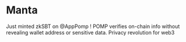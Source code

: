 # Manta
Just minted zkSBT on  @AppPomp  ! POMP verifies on-chain info without revealing wallet address or sensitive data. Privacy revolution for web3
